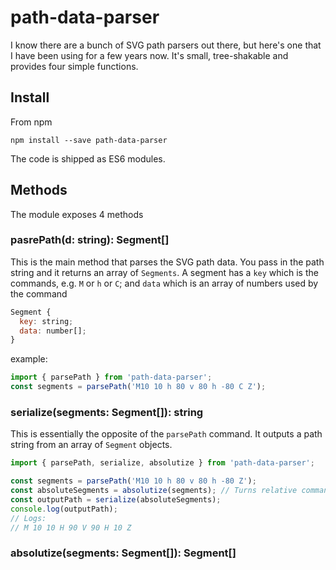 # path-data-parser

I know there are a bunch of SVG path parsers out there, but here's one that I have been using for a few years now. It's small, tree-shakable and provides four simple functions.

## Install

From npm

```
npm install --save path-data-parser
```

The code is shipped as ES6 modules. 

## Methods

The module exposes 4 methods

### pasrePath(d: string): Segment[]

This is the main method that parses the SVG path data. You pass in the path string and it returns an array of `Segments`. A segment has a `key` which is the commands, e.g. `M` or `h` or `C`; and `data` which is an array of numbers used by the command

```javascript
Segment {
  key: string;
  data: number[];
}
```

example:

```javascript
import { parsePath } from 'path-data-parser';
const segments = parsePath('M10 10 h 80 v 80 h -80 C Z');
```

### serialize(segments: Segment[]): string

This is essentially the opposite of the `parsePath` command. It outputs a path string from an array of `Segment` objects.

```javascript
import { parsePath, serialize, absolutize } from 'path-data-parser';

const segments = parsePath('M10 10 h 80 v 80 h -80 Z');
const absoluteSegments = absolutize(segments); // Turns relative commands to absolute
const outputPath = serialize(absoluteSegments);
console.log(outputPath);
// Logs:
// M 10 10 H 90 V 90 H 10 Z
```

### absolutize(segments: Segment[]): Segment[]


